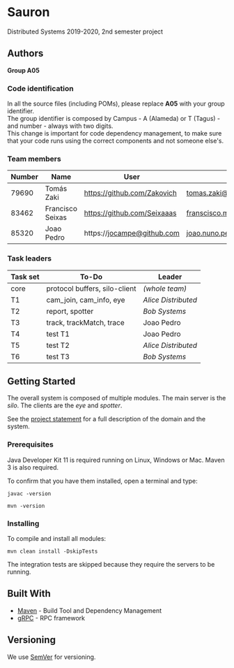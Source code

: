 # Sauron

Distributed Systems 2019-2020, 2nd semester project


## Authors

**Group A05**

### Code identification

In all the source files (including POMs), please replace __A05__ with your group identifier.  
The group identifier is composed by Campus - A (Alameda) or T (Tagus) - and number - always with two digits.  
This change is important for code dependency management, to make sure that your code runs using the correct components and not someone else's.

### Team members


| Number | Name              | User                             | Email                               |
| -------|-------------------|----------------------------------| ------------------------------------|
| 79690  | Tomás Zaki     | <https://github.com/Zakovich>   | <tomas.zaki@tecnico.ulisboa.pt>   |
| 83462  | Francisco Seixas       | <https://github.com/Seixaaas>     | <franscisco.m.seixas@tecnico.ulisboa.pt>     |
| 85320  | Joao Pedro     | https://jocampe@github.com | joao.nuno.pedro@tecnico.ulisboa.pt |

### Task leaders


| Task set | To-Do                         | Leader              |
| ---------|-------------------------------| --------------------|
| core     | protocol buffers, silo-client | _(whole team)_      |
| T1       | cam_join, cam_info, eye       | _Alice Distributed_ |
| T2       | report, spotter               | _Bob Systems_       |
| T3       | track, trackMatch, trace      | Joao Pedro          |
| T4       | test T1                       | Joao Pedro	         |
| T5       | test T2                       | _Alice Distributed_ |
| T6       | test T3                       | _Bob Systems_       |


## Getting Started

The overall system is composed of multiple modules.
The main server is the _silo_.
The clients are the _eye_ and _spotter_.

See the [project statement](https://github.com/tecnico-distsys/Sauron/blob/master/README.md) for a full description of the domain and the system.

### Prerequisites

Java Developer Kit 11 is required running on Linux, Windows or Mac.
Maven 3 is also required.

To confirm that you have them installed, open a terminal and type:

```
javac -version

mvn -version
```

### Installing

To compile and install all modules:

```
mvn clean install -DskipTests
```

The integration tests are skipped because they require the servers to be running.


## Built With

* [Maven](https://maven.apache.org/) - Build Tool and Dependency Management
* [gRPC](https://grpc.io/) - RPC framework


## Versioning

We use [SemVer](http://semver.org/) for versioning. 
